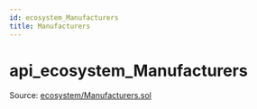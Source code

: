 ```yaml
---
id: ecosystem_Manufacturers
title: Manufacturers
---
```


# api\_ecosystem\_Manufacturers

Source: [ecosystem/Manufacturers.sol](https://github.com/MyBitFoundation/MyBit-Network.tech//blob/v0.0.0/contracts/ecosystem/Manufacturers.sol)


